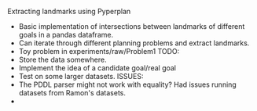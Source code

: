 Extracting landmarks using Pyperplan
- Basic implementation of intersections between landmarks of different goals in a pandas dataframe.
- Can iterate through different planning problems and extract landmarks.
- Toy problem in experiments/raw/Problem1
TODO:
- Store the data somewhere.
- Implement the idea of a candidate goal/real goal
- Test on some larger datasets.
ISSUES:
- The PDDL parser might not work with equality? Had issues running datasets from Ramon's datasets.
- 
